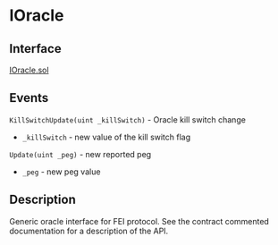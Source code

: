 # IOracle

## Interface

[IOracle.sol](https://github.com/fei-protocol/fei-protocol-core/blob/master/contracts/oracle/IOracle.sol)

## Events

`KillSwitchUpdate(uint _killSwitch)` - Oracle kill switch change

* `_killSwitch` - new value of the kill switch flag

`Update(uint _peg)` - new reported peg

* `_peg` - new peg value

## Description

Generic oracle interface for FEI protocol. See the contract commented documentation for a description of the API.

